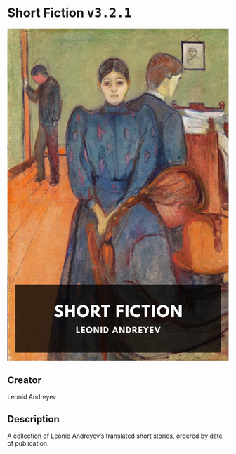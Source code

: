 
# Short Fiction <kbd>v3.2.1</kbd>

<center>
  <img src="./cover-1024.jpg"/>
</center>

## Creator
Leonid Andreyev

## Description
A collection of Leonid Andreyev’s translated short stories, ordered by date of publication.
